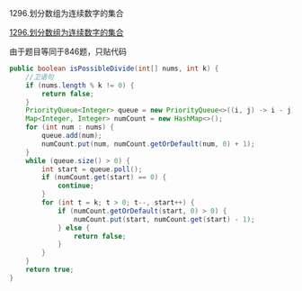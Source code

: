 1296.划分数组为连续数字的集合

[1296.划分数组为连续数字的集合](https://leetcode-cn.com/problems/divide-array-in-sets-of-k-consecutive-numbers/)

由于题目等同于846题，只贴代码

```java
public boolean isPossibleDivide(int[] nums, int k) {
    //卫语句
    if (nums.length % k != 0) {
        return false;
    }
    PriorityQueue<Integer> queue = new PriorityQueue<>((i, j) -> i - j);
    Map<Integer, Integer> numCount = new HashMap<>();
    for (int num : nums) {
        queue.add(num);
        numCount.put(num, numCount.getOrDefault(num, 0) + 1);
    }
    while (queue.size() > 0) {
        int start = queue.poll();
        if (numCount.get(start) == 0) {
            continue;
        }
        for (int t = k; t > 0; t--, start++) {
            if (numCount.getOrDefault(start, 0) > 0) {
                numCount.put(start, numCount.get(start) - 1);
            } else {
                return false;
            }
        }
    }
    return true;
}